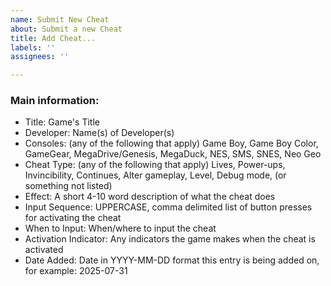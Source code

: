 ```yaml
---
name: Submit New Cheat
about: Submit a new Cheat
title: Add Cheat...
labels: ''
assignees: ''

---
```


### Main information:
- Title: Game's Title
- Developer: Name(s) of Developer(s)
- Consoles: (any of the following that apply) Game Boy, Game Boy Color, GameGear, MegaDrive/Genesis, MegaDuck, NES, SMS, SNES, Neo Geo
- Cheat Type: (any of the following that apply) Lives, Power-ups, Invincibility, Continues, Alter gameplay, Level, Debug mode, (or something not listed)
- Effect: A short 4-10 word description of what the cheat does
- Input Sequence: UPPERCASE, comma delimited list of button presses for activating the cheat
- When to Input: When/where to input the cheat
- Activation Indicator: Any indicators the game makes when the cheat is activated
- Date Added: Date in YYYY-MM-DD format this entry is being added on, for example: 2025-07-31
